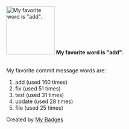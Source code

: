 <img src="https://my-badges.github.io/my-badges/favorite-word.png" alt="My favorite word is &quot;add&quot;." title="My favorite word is &quot;add&quot;." width="128">
<strong>My favorite word is &quot;add&quot;.</strong>
<br><br>

My favorite commit message words are:

1. add (used 160 times)
2. fix (used 51 times)
3. test (used 31 times)
4. update (used 28 times)
5. file (used 25 times)


Created by <a href="https://github.com/my-badges/my-badges">My Badges</a>